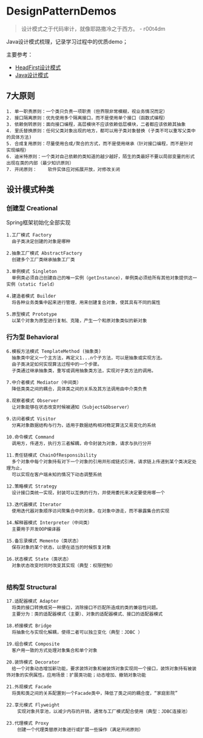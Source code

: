 # DesignPatternDemos


> 设计模式之于代码审计，就像耶路撒冷之于西方。 - r00t4dm

Java设计模式梳理，记录学习过程中的优质demo；

主要参考：
- [HeadFirst设计模式](https://m.douban.com/book/subject/2243615/)
- [Java设计模式](https://github.com/quanke/design-pattern-java)

## 7大原则
```shell
1. 单一职责原则：一个类只负责一项职责（但界限非常模糊，视业务情况而定）
2. 接口隔离原则：优先使用多个隔离接口，而不是使用单个接口（函数式编程）
3. 依赖倒转原则：面向接口编程，高层模块不应该依赖低层模块，二者都应该依赖其抽象
4. 里氏替换原则：任何父类对象出现的地方，都可以用子类对象替换 (子类不可以重写父类中的具体方法)
5. 合成复用原则：尽量使用合成/聚合的方式，而不是使用继承（针对接口编程，而不是针对实现编程）
6. 迪米特原则：一个类对自己依赖的类知道的越少越好，陌生的类最好不要以局部变量的形式出现在类的内部（最少知识原则）
7. 开闭原则：    软件实体应对拓展开放，对修改关闭
```

## 设计模式种类

### 创建型 Creational
Spring框架初始化全部实现
```shell
1.工厂模式 Factory 
  由子类决定创建的对象是哪种
  
2.抽象工厂模式 AbstractFactory
  创建多个工厂类继承抽象工厂类

3.单例模式 Singleton
  单例类必须自己创建自己的唯一实例（getInstance），单例类必须给所有其他对象提供这一实例（static field）

4.建造者模式 Builder
  将各种业务类集中起来进行管理，用来创建复合对象，使其具有不同的属性

5.原型模式 Prototype
  以某个对象为原型进行复制、克隆，产生一个和原对象类似的新对象
```

### 行为型 Behavioral
```shell
6.模板方法模式 TemplateMethod (抽象类)
  抽象类中定义一个主方法，再定义1...n个子方法，可以是抽象或实现方法。
  由子类决定如何实现算法过程中的一个步骤。
  子类通过继承抽象类，重写或调用抽象类方法，实现对子类方法的调用。
  
7.中介者模式 Mediator（中间类）  
  降低类类之间的耦合，具体类之间的关系及其方法调用由中介类负责

8.观察者模式 Observer
  让对象能够在状态改变时候被通知（Subject&Observer）

9.访问者模式 Visitor
  分离对象数据结构与行为，适用于数据结构相对稳定算法又易变化的系统
  
10.命令模式 Command
  调用方，传递方，执行方三者解耦，命令封装为对象，请求与执行分开

11.责任链模式 ChainOfResponsibility
  多个对象中每个对象持有对下一个对象的引用并形成链式引用，请求链上传递到某个类决定处理为止，
  可以实现在客户端未知的情况下动态调整系统

12.策略模式 Strategy
  设计接口类统一实现，封装可以互换的行为，并使用委托来决定要使用哪一个

13.迭代器模式 Iterator
  使用迭代器对象顺序访问聚集合中的对象，在对象中游走，而不暴露集合的实现

14.解释器模式 Interpreter（中间类）
  主要用于开发OOP编译器

15.备忘录模式 Memento（类状态）
  保存对象的某个状态，以便在适当的时候恢复对象

16.状态模式 State（类状态）
  对象状态改变时同时改变其实现（典型：权限控制）
  
```

### 结构型 Structural
```shell
17.适配器模式 Adapter
  将类的接口转换成另一种接口，消除接口不匹配所造成的类的兼容性问题。
  主要分为：类的适配器模式（主要）、对象的适配器模式、接口的适配器模式

18.桥接模式 Bridge
  将抽象化与实现化解耦，使得二者可以独立变化（典型：JDBC ）

19.组合模式 Composite
  客户用一致的方式处理对象集合和单个对象

20.装饰模式 Decorator
  给一个对象动态增加新功能，要求装饰对象和被装饰对象实现同一个接口，装饰对象持有被装饰对象的实例属性。应用场景：扩展类功能；动态增加、撤销对象功能

21.外观模式 Facade
  将类和类之间的关系配置到一个Facade类中，降低了类之间的耦合度，“家庭影院”

22.享元模式 Flyweight
    实现对象共享池，以减少内存的开销，通常与工厂模式配合使用（典型：JDBC连接池）

23.代理模式 Proxy
    创建一个代理类替原对象进行或扩展一些操作（满足开闭原则）
```



